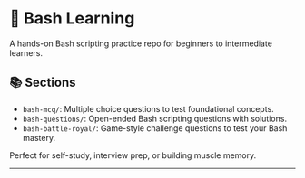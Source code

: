 # 🧠 Bash Learning

A hands-on Bash scripting practice repo for beginners to intermediate learners.

## 📚 Sections

- `bash-mcq/`: Multiple choice questions to test foundational concepts.
- `bash-questions/`: Open-ended Bash scripting questions with solutions.
- `bash-battle-royal/`: Game-style challenge questions to test your Bash mastery.

Perfect for self-study, interview prep, or building muscle memory.

---

